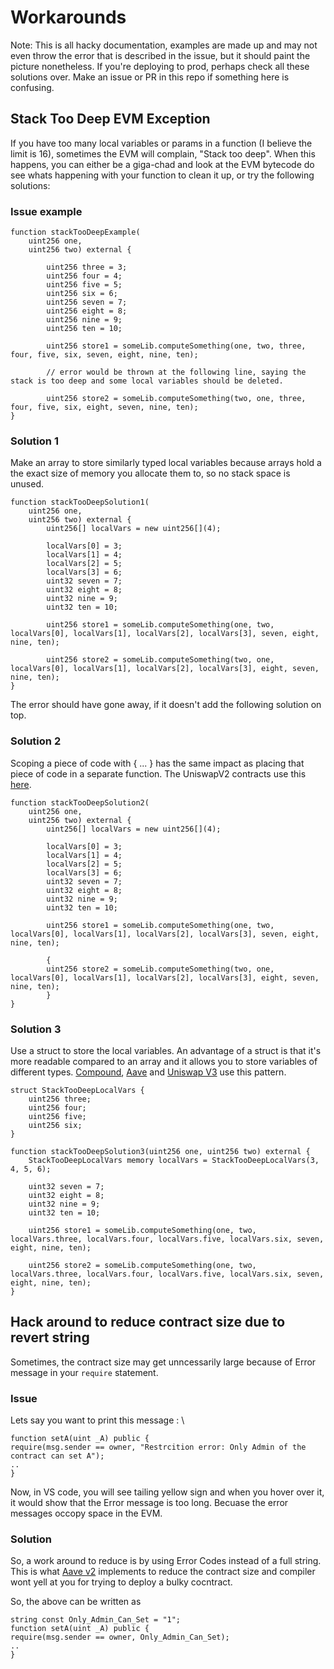 # Workarounds

Note: This is all hacky documentation, examples are made up and may not even throw the error that is described in the issue, but it should paint the picture nonetheless. If you're deploying to prod, perhaps check all these solutions over. Make an issue or PR in this repo if something here is confusing. 

## Stack Too Deep EVM Exception
If you have too many local variables or params in a function (I believe the limit is 16), sometimes the EVM will complain, "Stack too deep". When this happens, you can either be a giga-chad and look at the EVM bytecode do see whats happening with your function to clean it up, or try the following solutions: 

### Issue example

``` Solidity
function stackTooDeepExample(
    uint256 one, 
    uint256 two) external {

        uint256 three = 3;
        uint256 four = 4;
        uint256 five = 5;
        uint256 six = 6;
        uint256 seven = 7;
        uint256 eight = 8;
        uint256 nine = 9;
        uint256 ten = 10;

        uint256 store1 = someLib.computeSomething(one, two, three, four, five, six, seven, eight, nine, ten); 

        // error would be thrown at the following line, saying the stack is too deep and some local variables should be deleted.

        uint256 store2 = someLib.computeSomething(two, one, three, four, five, six, eight, seven, nine, ten); 
}
```

### Solution 1
Make an array to store similarly typed local variables because arrays hold a the exact size of memory you allocate them to, so no stack space is unused.

``` Solidity
function stackTooDeepSolution1(
    uint256 one, 
    uint256 two) external {
        uint256[] localVars = new uint256[](4);

        localVars[0] = 3; 
        localVars[1] = 4;
        localVars[2] = 5;
        localVars[3] = 6;
        uint32 seven = 7;
        uint32 eight = 8;
        uint32 nine = 9;
        uint32 ten = 10;

        uint256 store1 = someLib.computeSomething(one, two, localVars[0], localVars[1], localVars[2], localVars[3], seven, eight, nine, ten);
        
        uint256 store2 = someLib.computeSomething(two, one, localVars[0], localVars[1], localVars[2], localVars[3], eight, seven, nine, ten); 
}
```

The error should have gone away, if it doesn't add the following solution on top.

### Solution 2
Scoping a piece of code with { ... } has the same impact as placing that piece of code in a separate function. The UniswapV2 contracts use this [here](https://github.com/Uniswap/v2-core/blob/4dd59067c76dea4a0e8e4bfdda41877a6b16dedc/contracts/UniswapV2Pair.sol#L166).

``` Solidity
function stackTooDeepSolution2(
    uint256 one, 
    uint256 two) external {
        uint256[] localVars = new uint256[](4);

        localVars[0] = 3; 
        localVars[1] = 4;
        localVars[2] = 5;
        localVars[3] = 6;
        uint32 seven = 7;
        uint32 eight = 8;
        uint32 nine = 9;
        uint32 ten = 10;

        uint256 store1 = someLib.computeSomething(one, two, localVars[0], localVars[1], localVars[2], localVars[3], seven, eight, nine, ten); 

        {
        uint256 store2 = someLib.computeSomething(two, one, localVars[0], localVars[1], localVars[2], localVars[3], eight, seven, nine, ten);
        } 
}
```

### Solution 3
Use a struct to store the local variables. An advantage of a struct is that it's more readable compared to an array and it allows you to store variables of different types. [Compound](https://github.com/compound-finance/compound-protocol/blob/4a8648ec0364d24c4ecfc7d6cae254f55030d65f/contracts/CToken.sol#L480), [Aave](https://github.com/aave/protocol-v2/blob/c1ada1cb68bb26a39b6afdb299e58291b831f1ec/contracts/protocol/lendingpool/LendingPool.sol#L454) and [Uniswap V3](https://github.com/Uniswap/v3-core/blob/c05a0e2c8c08c460fb4d05cfdda30b3ad8deeaac/contracts/UniswapV3Pool.sol#L617) use this pattern.

``` Solidity
struct StackTooDeepLocalVars {
    uint256 three;
    uint256 four;
    uint256 five;
    uint256 six;
}

function stackTooDeepSolution3(uint256 one, uint256 two) external {
    StackTooDeepLocalVars memory localVars = StackTooDeepLocalVars(3, 4, 5, 6);

    uint32 seven = 7;
    uint32 eight = 8;
    uint32 nine = 9;
    uint32 ten = 10;

    uint256 store1 = someLib.computeSomething(one, two, localVars.three, localVars.four, localVars.five, localVars.six, seven, eight, nine, ten);

    uint256 store2 = someLib.computeSomething(one, two, localVars.three, localVars.four, localVars.five, localVars.six, seven, eight, nine, ten);
}
```

## Hack around to reduce contract size due to revert string
Sometimes, the contract size may get unncessarily large because of Error message in your `require` statement. 

### Issue
Lets say you want to print this message :
\
```Solidity
function setA(uint _A) public {
require(msg.sender == owner, "Restrcition error: Only Admin of the contract can set A");
..
}
```
Now, in VS code, you will see tailing yellow sign and when you hover over it, it would show that the Error message is too long. Becuase the error messages occopy space in the EVM.

### Solution
So, a work around to reduce is by using Error Codes instead of a full string. This is what [Aave v2](https://github.com/aave/protocol-v2/blob/master/contracts/protocol/libraries/helpers/Errors.sol) implements to reduce the contract size and compiler wont yell at you for trying to deploy a bulky cocntract.

So, the above can be written as
```Solidity
string const Only_Admin_Can_Set = "1";
function setA(uint _A) public {
require(msg.sender == owner, Only_Admin_Can_Set);
..
}
```


